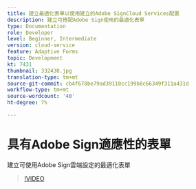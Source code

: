 ```yaml
---
title: 建立最適化表單以使用建立的Adobe SignCloud Services配置
description: 建立可搭配Adobe Sign使用的最適化表單
type: Documentation
role: Developer
level: Beginner, Intermediate
version: cloud-service
feature: Adaptive Forms
topic: Development
kt: 7431
thumbnail: 332438.jpg
translation-type: tm+mt
source-git-commit: cb4f678be79ad39110cc199b8c66349f311a431d
workflow-type: tm+mt
source-wordcount: '40'
ht-degree: 7%

---
```


# 具有Adobe Sign適應性的表單


建立可使用Adobe Sign雲端設定的最適化表單

>[!VIDEO](https://video.tv.adobe.com/v/332438/?quality=9&learn=on)

